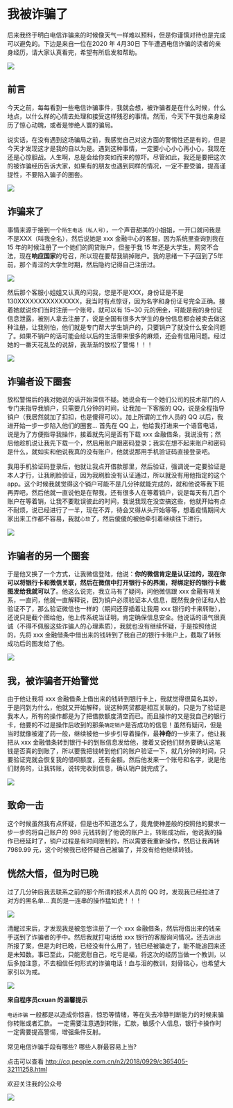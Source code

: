 # 我被诈骗了

后来我终于明白电信诈骗来的时候像天气一样难以预料，但是你谨慎对待也是完成可以避免的。下边是来自一位在2020 年 4月30日 下午遭遇电信诈骗的读者的亲身经历，请大家认真看完，希望有所启发和帮助。

![](https://img2020.cnblogs.com/blog/1515111/202005/1515111-20200501094558813-2048235773.png)

## 前言

今天之前，每每看到一些电信诈骗事件，我就会想，被诈骗者是在什么时候，什么地点，以什么样的心情去处理和接受这样残忍的事情。然而，今天下午我也亲身经历了惊心动魄，或者是惨绝人寰的骗局。

说实话，在没有遇到这场骗局之前，我感觉自己对这方面的警惕性还是有的，但是今天才发现这才是我的自以为是。遇到这种事情，一定要小心小心再小心，我现在还是心惊胆战。人生啊，总是会给你突如而来的惊吓。尽管如此，我还是要把这次的被诈骗经历告诉大家，如果有的朋友也遇到同样的情况，一定不要受骗，提高谨提性，不要陷入骗子的圈套。

![](https://img2020.cnblogs.com/blog/1515111/202005/1515111-20200501094605745-152051337.png)

## 诈骗来了

事情来源于接到一个`陌生电话（私人号）`，一个声音甜美的小姐姐，一开口就问我是不是XXX（叫我全名），然后说她是 xxx 金融中心的客服，因为系统里查询到我在 15 年的时候注册了一个她们的网贷账户，但鉴于我 15 年还是大学生，网贷不合法，现在**响应国家**的号召，所以现在要帮我销掉账户。我的思绪一下子回到了5年前，那个青涩的大学生时期，然后隐约记得自己注册过。

![](https://img2020.cnblogs.com/blog/1515111/202005/1515111-20200501094630833-995177324.png)

然后那个客服小姐姐又认真的问我，您是不是XXX，身份证是不是130XXXXXXXXXXXXXXX，我当时有点惊讶，因为名字和身份证号完全正确。接着她就说你们当时注册一个账号，就可以有 15~30 元的佣金，可能是我的身份证信息泄露，被别人拿去注册了，说是全国有很多大学生的身份信息都会被卖去做这种注册，让我别怕，他们就是专门帮大学生销户的，只要销户了就没什么安全问题了。如果不销户的话可能会给以后的生活带来很多的麻烦，还会有信用问题。经过她的一番天花乱坠的说辞，我渐渐的放松了警惕！！！

![](https://img2020.cnblogs.com/blog/1515111/202005/1515111-20200501094636607-1796918790.png)

## 诈骗者设下圈套

放松警惕后的我对她说的话开始深信不疑。她说会有一个她们公司的技术部门的人专门来指导我销户，只需要几分钟的时间，让我加一下客服的 QQ，说是全程指导销户（我居然就加了扣扣，也是傻得可以）。加上所谓的工作人员的 QQ 以后，我进开始一步一步陷入他们的圈套… 首先在 QQ 上，他给我打进来一个语音电话，说是为了方便指导我操作，接着就先问是否有下载 xxx 金融借条，我说没有；然后他趁机说让我先下载一个，然后用账户跟密码登录；我实在想不起来账户和密码是什么，就如实和他说我真的没有账户，他就说那用手机验证码直接登录吧。

我用手机验证码登录后，他就让我点开借款那里，然后验证，强调说一定要验证是本人才行，让我刷脸验证，因为我刷脸没有认证通过，所以就没有用他指定的这个 app。这个时候我就觉得这个销户可能不是几分钟就能完成的，就和他说等我下班再弄吧，然后他就一直说他是在帮我，还有很多人在等着销户，说是每天有几百个账户在等着销，让我不要耽误彼此的时间，我说我现在没空搞这些，他就开始有点不耐烦，说已经进行了一半，现在不弄，待会又得从头开始等等，想着疫情期间大家出来工作都不容易，我就`心软`了，然后傻傻的被他牵引着继续往下进行。

![](https://img2020.cnblogs.com/blog/1515111/202005/1515111-20200501095212424-410979207.png)

## 诈骗者的另一个圈套

于是他又换了一个方式，让我微信登陆，他说：**你的微信肯定是认证过的，现在你可以将银行卡和微信关联，然后在微信中打开银行卡的界面，将绑定好的银行卡截图发给我就可以了**。他这么说完，我立马有了疑问，问他微信跟 xxx 金融有啥关系，一直问，他就一直解释说，因为销户必须验证本人信息，既然我身份证和人脸验证不了，那么验证微信也一样的（期间还穿插着让我用 xxx 银行的卡来转账），还说只是截个图给他，他上传系统当证明，肯定确保信息安全。他说话的语气很真诚（不得不佩服这些诈骗人的心理素质），我就也没有继续怀疑，于是按照他说的，先将 xxx 金融借条中借出来的钱转到了我自己的银行卡账户上，截取了转账成功后的图发给了他。

![](https://img2020.cnblogs.com/blog/1515111/202005/1515111-20200501094651210-1221895176.png)

## 我，被诈骗者开始警觉

由于他让我将 xxx 金融借条上借出来的钱转到银行卡上，我就觉得很莫名其妙，于是问到为什么，他就又开始解释，说这种网贷都是相互关联的，只是为了验证是我本人，所有的操作都是为了把借款额度清空而已。而且操作的又是我自己的银行卡，他要的不过是操作后收到的那条`确定销户`是否成功的信息！虽然有疑问，但是当时就像被灌了药一般，继续被他一步步引导着操作，最**神奇**的一步来了，他让我把从 xxx 金融借条转到银行卡的到账信息发给他，接着又说他们财务要确认这笔钱是否真的到账了，所以要我把钱转到他们的账户验证一下，就几分钟的时间，只要验证完就会恢复我的借呗额度，还有金额。然后他发来一个账号和名字，说是他们财务的，让我转账，说转完收到信息，确认销户就完成了。

![](https://img2020.cnblogs.com/blog/1515111/202005/1515111-20200501094718277-1573503594.png)

## 致命一击

这个时候虽然我有点怀疑，但是也不知道怎么了，竟鬼使神差般的按照他的要求一步一步的将自己账户的 998 元钱转到了他说的账户上，转账成功后，他说我的操作已经延时了，销户过程是有时间限制的，所以需要我重新操作，然后让我再转 7989.99 元，这个时候我已经怀疑自己被骗了，并没有给他继续转钱。

## 恍然大悟，但为时已晚

过了几分钟后我去联系之前的那个所谓的技术人员的 QQ 时，发现我已经拉进了对方的黑名单… 真的是一连串的操作猛如虎！！！

![](https://img2020.cnblogs.com/blog/1515111/202005/1515111-20200501094725703-945548085.png)

清醒过来后，才发现我是被忽悠注册了一个 xxx 金融借条，然后将借出来的钱亲手送到了诈骗者的手中。然后我就打电话给 xxx 银行的客服询问情况，还去派出所报了案，但是为时已晚，已经没有什么用了，钱已经被骗走了，能不能追回来还是未知数。事已至此，只能宽慰自己，吃亏是福，将这次的经历当做一个教训，以后多加注意，不去相信任何形式的诈骗电话！血与泪的教训，刻骨铭心，也希望大家引以为戒。

![](https://img2020.cnblogs.com/blog/1515111/202005/1515111-20200501094732461-1497588999.png)

**来自程序员cxuan 的温馨提示**

`电话诈骗` 一般都是以造成你惊喜，惊恐等情绪，等在失去冷静判断能力的时候来骗你转账或者汇款。 一定需要注意遇到转账，汇款，敏感个人信息，银行卡操作时一定需要提高警惕，增强条件反射。

常见电信诈骗手段有哪些? 哪些人群最容易上当?

点击可以查看 http://cq.people.com.cn/n2/2018/0929/c365405-32111258.html

欢迎关注我的公众号

![](https://img2020.cnblogs.com/blog/1515111/202005/1515111-20200501094812776-230667724.png)

 